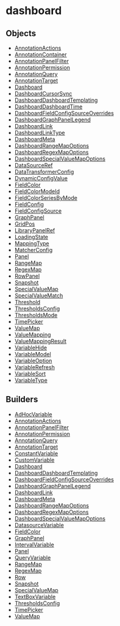 # dashboard

## Objects

 * <span class="badge object-type-class"></span> [AnnotationActions](./object-AnnotationActions.md)
 * <span class="badge object-type-class"></span> [AnnotationContainer](./object-AnnotationContainer.md)
 * <span class="badge object-type-class"></span> [AnnotationPanelFilter](./object-AnnotationPanelFilter.md)
 * <span class="badge object-type-class"></span> [AnnotationPermission](./object-AnnotationPermission.md)
 * <span class="badge object-type-class"></span> [AnnotationQuery](./object-AnnotationQuery.md)
 * <span class="badge object-type-class"></span> [AnnotationTarget](./object-AnnotationTarget.md)
 * <span class="badge object-type-class"></span> [Dashboard](./object-Dashboard.md)
 * <span class="badge object-type-enum"></span> [DashboardCursorSync](./object-DashboardCursorSync.md)
 * <span class="badge object-type-class"></span> [DashboardDashboardTemplating](./object-DashboardDashboardTemplating.md)
 * <span class="badge object-type-class"></span> [DashboardDashboardTime](./object-DashboardDashboardTime.md)
 * <span class="badge object-type-class"></span> [DashboardFieldConfigSourceOverrides](./object-DashboardFieldConfigSourceOverrides.md)
 * <span class="badge object-type-class"></span> [DashboardGraphPanelLegend](./object-DashboardGraphPanelLegend.md)
 * <span class="badge object-type-class"></span> [DashboardLink](./object-DashboardLink.md)
 * <span class="badge object-type-enum"></span> [DashboardLinkType](./object-DashboardLinkType.md)
 * <span class="badge object-type-class"></span> [DashboardMeta](./object-DashboardMeta.md)
 * <span class="badge object-type-class"></span> [DashboardRangeMapOptions](./object-DashboardRangeMapOptions.md)
 * <span class="badge object-type-class"></span> [DashboardRegexMapOptions](./object-DashboardRegexMapOptions.md)
 * <span class="badge object-type-class"></span> [DashboardSpecialValueMapOptions](./object-DashboardSpecialValueMapOptions.md)
 * <span class="badge object-type-class"></span> [DataSourceRef](./object-DataSourceRef.md)
 * <span class="badge object-type-class"></span> [DataTransformerConfig](./object-DataTransformerConfig.md)
 * <span class="badge object-type-class"></span> [DynamicConfigValue](./object-DynamicConfigValue.md)
 * <span class="badge object-type-class"></span> [FieldColor](./object-FieldColor.md)
 * <span class="badge object-type-enum"></span> [FieldColorModeId](./object-FieldColorModeId.md)
 * <span class="badge object-type-enum"></span> [FieldColorSeriesByMode](./object-FieldColorSeriesByMode.md)
 * <span class="badge object-type-class"></span> [FieldConfig](./object-FieldConfig.md)
 * <span class="badge object-type-class"></span> [FieldConfigSource](./object-FieldConfigSource.md)
 * <span class="badge object-type-class"></span> [GraphPanel](./object-GraphPanel.md)
 * <span class="badge object-type-class"></span> [GridPos](./object-GridPos.md)
 * <span class="badge object-type-class"></span> [LibraryPanelRef](./object-LibraryPanelRef.md)
 * <span class="badge object-type-enum"></span> [LoadingState](./object-LoadingState.md)
 * <span class="badge object-type-enum"></span> [MappingType](./object-MappingType.md)
 * <span class="badge object-type-class"></span> [MatcherConfig](./object-MatcherConfig.md)
 * <span class="badge object-type-class"></span> [Panel](./object-Panel.md)
 * <span class="badge object-type-class"></span> [RangeMap](./object-RangeMap.md)
 * <span class="badge object-type-class"></span> [RegexMap](./object-RegexMap.md)
 * <span class="badge object-type-class"></span> [RowPanel](./object-RowPanel.md)
 * <span class="badge object-type-class"></span> [Snapshot](./object-Snapshot.md)
 * <span class="badge object-type-class"></span> [SpecialValueMap](./object-SpecialValueMap.md)
 * <span class="badge object-type-enum"></span> [SpecialValueMatch](./object-SpecialValueMatch.md)
 * <span class="badge object-type-class"></span> [Threshold](./object-Threshold.md)
 * <span class="badge object-type-class"></span> [ThresholdsConfig](./object-ThresholdsConfig.md)
 * <span class="badge object-type-enum"></span> [ThresholdsMode](./object-ThresholdsMode.md)
 * <span class="badge object-type-class"></span> [TimePicker](./object-TimePicker.md)
 * <span class="badge object-type-class"></span> [ValueMap](./object-ValueMap.md)
 * <span class="badge object-type-disjunction"></span> [ValueMapping](./object-ValueMapping.md)
 * <span class="badge object-type-class"></span> [ValueMappingResult](./object-ValueMappingResult.md)
 * <span class="badge object-type-enum"></span> [VariableHide](./object-VariableHide.md)
 * <span class="badge object-type-class"></span> [VariableModel](./object-VariableModel.md)
 * <span class="badge object-type-class"></span> [VariableOption](./object-VariableOption.md)
 * <span class="badge object-type-enum"></span> [VariableRefresh](./object-VariableRefresh.md)
 * <span class="badge object-type-enum"></span> [VariableSort](./object-VariableSort.md)
 * <span class="badge object-type-enum"></span> [VariableType](./object-VariableType.md)
## Builders

 * <span class="badge builder"></span> [AdHocVariable](./builder-AdHocVariable.md)
 * <span class="badge builder"></span> [AnnotationActions](./builder-AnnotationActions.md)
 * <span class="badge builder"></span> [AnnotationPanelFilter](./builder-AnnotationPanelFilter.md)
 * <span class="badge builder"></span> [AnnotationPermission](./builder-AnnotationPermission.md)
 * <span class="badge builder"></span> [AnnotationQuery](./builder-AnnotationQuery.md)
 * <span class="badge builder"></span> [AnnotationTarget](./builder-AnnotationTarget.md)
 * <span class="badge builder"></span> [ConstantVariable](./builder-ConstantVariable.md)
 * <span class="badge builder"></span> [CustomVariable](./builder-CustomVariable.md)
 * <span class="badge builder"></span> [Dashboard](./builder-Dashboard.md)
 * <span class="badge builder"></span> [DashboardDashboardTemplating](./builder-DashboardDashboardTemplating.md)
 * <span class="badge builder"></span> [DashboardFieldConfigSourceOverrides](./builder-DashboardFieldConfigSourceOverrides.md)
 * <span class="badge builder"></span> [DashboardGraphPanelLegend](./builder-DashboardGraphPanelLegend.md)
 * <span class="badge builder"></span> [DashboardLink](./builder-DashboardLink.md)
 * <span class="badge builder"></span> [DashboardMeta](./builder-DashboardMeta.md)
 * <span class="badge builder"></span> [DashboardRangeMapOptions](./builder-DashboardRangeMapOptions.md)
 * <span class="badge builder"></span> [DashboardRegexMapOptions](./builder-DashboardRegexMapOptions.md)
 * <span class="badge builder"></span> [DashboardSpecialValueMapOptions](./builder-DashboardSpecialValueMapOptions.md)
 * <span class="badge builder"></span> [DatasourceVariable](./builder-DatasourceVariable.md)
 * <span class="badge builder"></span> [FieldColor](./builder-FieldColor.md)
 * <span class="badge builder"></span> [GraphPanel](./builder-GraphPanel.md)
 * <span class="badge builder"></span> [IntervalVariable](./builder-IntervalVariable.md)
 * <span class="badge builder"></span> [Panel](./builder-Panel.md)
 * <span class="badge builder"></span> [QueryVariable](./builder-QueryVariable.md)
 * <span class="badge builder"></span> [RangeMap](./builder-RangeMap.md)
 * <span class="badge builder"></span> [RegexMap](./builder-RegexMap.md)
 * <span class="badge builder"></span> [Row](./builder-Row.md)
 * <span class="badge builder"></span> [Snapshot](./builder-Snapshot.md)
 * <span class="badge builder"></span> [SpecialValueMap](./builder-SpecialValueMap.md)
 * <span class="badge builder"></span> [TextBoxVariable](./builder-TextBoxVariable.md)
 * <span class="badge builder"></span> [ThresholdsConfig](./builder-ThresholdsConfig.md)
 * <span class="badge builder"></span> [TimePicker](./builder-TimePicker.md)
 * <span class="badge builder"></span> [ValueMap](./builder-ValueMap.md)
